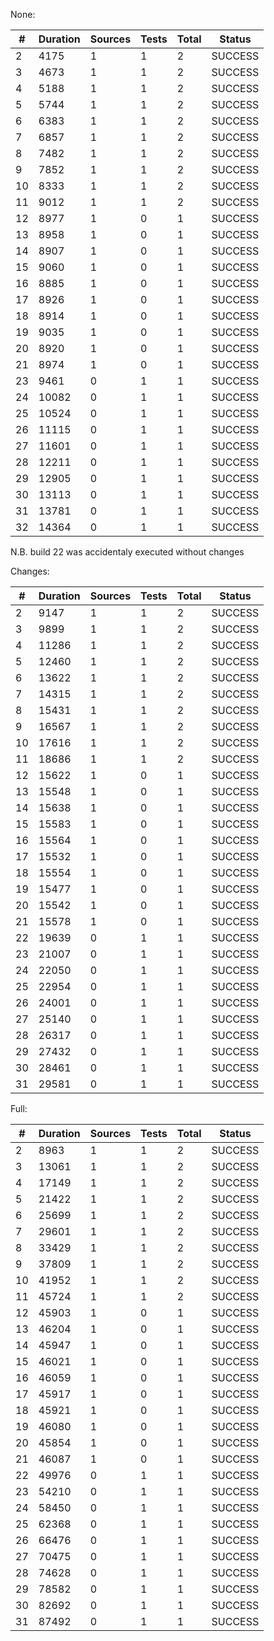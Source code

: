 None:

| # | Duration | Sources | Tests | Total  | Status |
|---|----------|---------|-------|--------|--------|
| 2 | 4175 | 1 | 1 | 2 | SUCCESS |
| 3 | 4673 | 1 | 1 | 2 | SUCCESS |
| 4 | 5188 | 1 | 1 | 2 | SUCCESS |
| 5 | 5744 | 1 | 1 | 2 | SUCCESS |
| 6 | 6383 | 1 | 1 | 2 | SUCCESS |
| 7 | 6857 | 1 | 1 | 2 | SUCCESS |
| 8 | 7482 | 1 | 1 | 2 | SUCCESS |
| 9 | 7852 | 1 | 1 | 2 | SUCCESS |
| 10 | 8333 | 1 | 1 | 2 | SUCCESS |
| 11 | 9012 | 1 | 1 | 2 | SUCCESS |
| 12 | 8977 | 1 | 0 | 1 | SUCCESS |
| 13 | 8958 | 1 | 0 | 1 | SUCCESS |
| 14 | 8907 | 1 | 0 | 1 | SUCCESS |
| 15 | 9060 | 1 | 0 | 1 | SUCCESS |
| 16 | 8885 | 1 | 0 | 1 | SUCCESS |
| 17 | 8926 | 1 | 0 | 1 | SUCCESS |
| 18 | 8914 | 1 | 0 | 1 | SUCCESS |
| 19 | 9035 | 1 | 0 | 1 | SUCCESS |
| 20 | 8920 | 1 | 0 | 1 | SUCCESS |
| 21 | 8974 | 1 | 0 | 1 | SUCCESS |
| 23 | 9461 | 0 | 1 | 1 | SUCCESS |
| 24 | 10082 | 0 | 1 | 1 | SUCCESS |
| 25 | 10524 | 0 | 1 | 1 | SUCCESS |
| 26 | 11115 | 0 | 1 | 1 | SUCCESS |
| 27 | 11601 | 0 | 1 | 1 | SUCCESS |
| 28 | 12211 | 0 | 1 | 1 | SUCCESS |
| 29 | 12905 | 0 | 1 | 1 | SUCCESS |
| 30 | 13113 | 0 | 1 | 1 | SUCCESS |
| 31 | 13781 | 0 | 1 | 1 | SUCCESS |
| 32 | 14364 | 0 | 1 | 1 | SUCCESS |


N.B. build 22 was accidentaly executed without changes

Changes:

| # | Duration | Sources | Tests | Total  | Status |
|---|----------|---------|-------|--------|--------|
| 2 | 9147 | 1 | 1 | 2 | SUCCESS |
| 3 | 9899 | 1 | 1 | 2 | SUCCESS |
| 4 | 11286 | 1 | 1 | 2 | SUCCESS |
| 5 | 12460 | 1 | 1 | 2 | SUCCESS |
| 6 | 13622 | 1 | 1 | 2 | SUCCESS |
| 7 | 14315 | 1 | 1 | 2 | SUCCESS |
| 8 | 15431 | 1 | 1 | 2 | SUCCESS |
| 9 | 16567 | 1 | 1 | 2 | SUCCESS |
| 10 | 17616 | 1 | 1 | 2 | SUCCESS |
| 11 | 18686 | 1 | 1 | 2 | SUCCESS |
| 12 | 15622 | 1 | 0 | 1 | SUCCESS |
| 13 | 15548 | 1 | 0 | 1 | SUCCESS |
| 14 | 15638 | 1 | 0 | 1 | SUCCESS |
| 15 | 15583 | 1 | 0 | 1 | SUCCESS |
| 16 | 15564 | 1 | 0 | 1 | SUCCESS |
| 17 | 15532 | 1 | 0 | 1 | SUCCESS |
| 18 | 15554 | 1 | 0 | 1 | SUCCESS |
| 19 | 15477 | 1 | 0 | 1 | SUCCESS |
| 20 | 15542 | 1 | 0 | 1 | SUCCESS |
| 21 | 15578 | 1 | 0 | 1 | SUCCESS |
| 22 | 19639 | 0 | 1 | 1 | SUCCESS |
| 23 | 21007 | 0 | 1 | 1 | SUCCESS |
| 24 | 22050 | 0 | 1 | 1 | SUCCESS |
| 25 | 22954 | 0 | 1 | 1 | SUCCESS |
| 26 | 24001 | 0 | 1 | 1 | SUCCESS |
| 27 | 25140 | 0 | 1 | 1 | SUCCESS |
| 28 | 26317 | 0 | 1 | 1 | SUCCESS |
| 29 | 27432 | 0 | 1 | 1 | SUCCESS |
| 30 | 28461 | 0 | 1 | 1 | SUCCESS |
| 31 | 29581 | 0 | 1 | 1 | SUCCESS |

Full:

| # | Duration | Sources | Tests | Total  | Status |
|---|----------|---------|-------|--------|--------|
| 2 | 8963 | 1 | 1 | 2 | SUCCESS |
| 3 | 13061 | 1 | 1 | 2 | SUCCESS |
| 4 | 17149 | 1 | 1 | 2 | SUCCESS |
| 5 | 21422 | 1 | 1 | 2 | SUCCESS |
| 6 | 25699 | 1 | 1 | 2 | SUCCESS |
| 7 | 29601 | 1 | 1 | 2 | SUCCESS |
| 8 | 33429 | 1 | 1 | 2 | SUCCESS |
| 9 | 37809 | 1 | 1 | 2 | SUCCESS |
| 10 | 41952 | 1 | 1 | 2 | SUCCESS |
| 11 | 45724 | 1 | 1 | 2 | SUCCESS |
| 12 | 45903 | 1 | 0 | 1 | SUCCESS |
| 13 | 46204 | 1 | 0 | 1 | SUCCESS |
| 14 | 45947 | 1 | 0 | 1 | SUCCESS |
| 15 | 46021 | 1 | 0 | 1 | SUCCESS |
| 16 | 46059 | 1 | 0 | 1 | SUCCESS |
| 17 | 45917 | 1 | 0 | 1 | SUCCESS |
| 18 | 45921 | 1 | 0 | 1 | SUCCESS |
| 19 | 46080 | 1 | 0 | 1 | SUCCESS |
| 20 | 45854 | 1 | 0 | 1 | SUCCESS |
| 21 | 46087 | 1 | 0 | 1 | SUCCESS |
| 22 | 49976 | 0 | 1 | 1 | SUCCESS |
| 23 | 54210 | 0 | 1 | 1 | SUCCESS |
| 24 | 58450 | 0 | 1 | 1 | SUCCESS |
| 25 | 62368 | 0 | 1 | 1 | SUCCESS |
| 26 | 66476 | 0 | 1 | 1 | SUCCESS |
| 27 | 70475 | 0 | 1 | 1 | SUCCESS |
| 28 | 74628 | 0 | 1 | 1 | SUCCESS |
| 29 | 78582 | 0 | 1 | 1 | SUCCESS |
| 30 | 82692 | 0 | 1 | 1 | SUCCESS |
| 31 | 87492 | 0 | 1 | 1 | SUCCESS |
